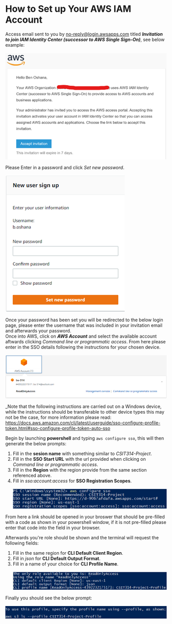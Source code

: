 # How to Set up Your AWS IAM Account
Access email sent to you by no-reply@login.awsapps.com titled **_Invitation to join IAM Identity Center (successor to AWS Single Sign-On)_**, see below example: <br/><br/>
![AWS Invitation](../../res/iam/email_invitation.png) <br/>

Please Enter in a password and click _Set new password_. <br/><br/>
![AWS Password](../../res/iam/Login_Page.png) <br/>

Once your password has been set you will be redirected to the below login page, please enter the username that was included in your invitation email and afterwards your password. <br/>
Once into AWS, click on **_AWS Account_** and select the available account aftwards clicking _Command line or programmatic access_. From here please enter in the SSO details following the instructions for your chosen device. <br/><br/>
![Accessing Account](../../res/iam//Accessing_Account.png) <br/>

_Note that the following instructions are carried out on a Windows device, while the instructions should be transferable to other device types this may not be the case, for more information please read: https://docs.aws.amazon.com/cli/latest/userguide/sso-configure-profile-token.html#sso-configure-profile-token-auto-sso <br/>

Begin by launching **powershell** and typing `aws configure sso`, this will then generate the below prompts:
1. Fill in the **sesion name** with something similar to _CSIT314-Project_.
2. Fill in the **SSO Start URL** with the url provided when clicking on _Command line or programmatic access_.
3. Fill in the **Region** with the region provide from the same section referenced above.
4. Fill in _sso:account:access_ for **SSO Registration Scopes**. <br/><br/>
![AWS Configure SSO 1](../../res/iam/aws_configure_sso_1.png) <br/>

From here a link should be opened in your broswer that should be pre-filled with a code as shown in your powershell window, if it is not pre-filled please enter that code into the field in your browser. <br/>

Afterwards you're role should be shown and the terminal will request the following fields:
1. Fill in the same region for **CLI Default Client Region**.
2. Fill in _json_ for **CLI Default Output Format**.
3. Fill in a name of your choice for **CLI Profile Name**. <br/><br/>
![AWS Configure SSO 2](../../res/iam/aws_configure_sso_2.png) <br/>

Finally you should see the below prompt: <br/><br/>
![Final Prompt](../../res/iam/final_prompt.png) <br/>